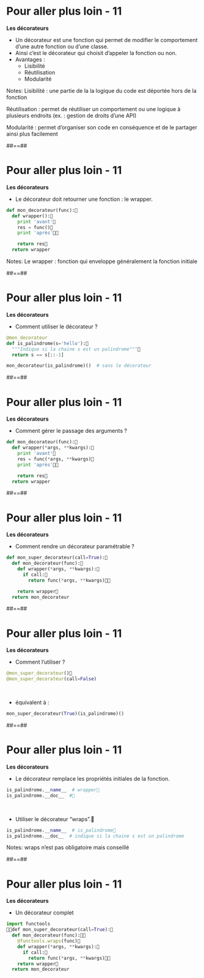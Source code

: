 <!-- .slide: -->

# Pour aller plus loin - 11

**Les décorateurs**

* Un décorateur est une fonction qui permet de modifier le comportement d’une autre fonction ou d’une classe.
* Ainsi c’est le décorateur qui choisit d’appeler la fonction ou non.
* Avantages :
  * Lisibilité
  * Réutilisation
  * Modularité

Notes:
Lisibilité : une partie de la la logique du code est déportée hors de la fonction

Réutilisation : permet de réutiliser un comportement ou une logique à plusieurs endroits (ex. : gestion de droits d’une API)

Modularité : permet d’organiser son code en conséquence et de le partager ainsi plus facilement

##==##
<!-- .slide: class="with-code" -->

# Pour aller plus loin - 11

**Les décorateurs**

* Le décorateur doit retourner une fonction : le wrapper.

```python
def mon_decorateur(func):
  def wrapper():
    print 'avant'
    res = func()
    print 'après'

    return res
  return wrapper
```

<!-- .element: class="big-code" -->

Notes:
Le wrapper : fonction qui enveloppe généralement la fonction initiale

##==##
<!-- .slide: class="with-code" -->

# Pour aller plus loin - 11

**Les décorateurs**

* Comment utiliser le décorateur ?

```python
@mon_decorateur
def is_palindrome(s='hello'):
  """Indique si la chaine s est un palindrome"""
  return s == s[::-1]

mon_decorateur(is_palindrome)()  # sans le décorateur
```

<!-- .element: class="big-code" -->

##==##
<!-- .slide: class="with-code" -->

# Pour aller plus loin - 11

**Les décorateurs**

* Comment gérer le passage des arguments ?

```python
def mon_decorateur(func):
  def wrapper(*args, **kwargs):
    print 'avant'
    res = func(*args, **kwargs)
    print 'après'

    return res
  return wrapper
```

<!-- .element: class="big-code" -->

##==##
<!-- .slide: class="with-code" -->

# Pour aller plus loin - 11

**Les décorateurs**

* Comment rendre un décorateur paramétrable ?

```python
def mon_super_decorateur(call=True):
  def mon_decorateur(func):
    def wrapper(*args, **kwargs):
      if call:
        return func(*args, **kwargs)

    return wrapper
  return mon_decorateur
```

<!-- .element: class="big-code" -->

##==##
<!-- .slide: class="with-code" -->

# Pour aller plus loin - 11

**Les décorateurs**

* Comment l’utiliser ?

```python
@mon_super_decorateur()
@mon_super_decorateur(call=False)
```

<!-- .element: class="big-code" -->

<br>

* équivalent à :

```python
mon_super_decorateur(True)(is_palindrome)()
```

<!-- .element: class="big-code" -->

##==##
<!-- .slide: class="with-code" -->

# Pour aller plus loin - 11

**Les décorateurs**

* Le décorateur remplace les propriétés initiales de la fonction.

```python
is_palindrome.__name__  # wrapper
is_palindrome.__doc__  #
```

<!-- .element: class="big-code" -->

<br>

* Utiliser le décorateur “wraps”.

```python
is_palindrome.__name__  # is_palindrome
is_palindrome.__doc__  # indique si la chaine s est un palindrome
```

<!-- .element: class="big-code" -->

Notes:
wraps n’est pas obligatoire mais conseillé

##==##
<!-- .slide: class="with-code" -->

# Pour aller plus loin - 11

**Les décorateurs**

* Un décorateur complet

```python
import functools
def mon_super_decorateur(call=True):
  def mon_decorateur(func):
    @functools.wraps(func)
    def wrapper(*args, **kwargs):
      if call:
        return func(*args, **kwargs)
    return wrapper
  return mon_decorateur
```

<!-- .element: class="big-code" -->
